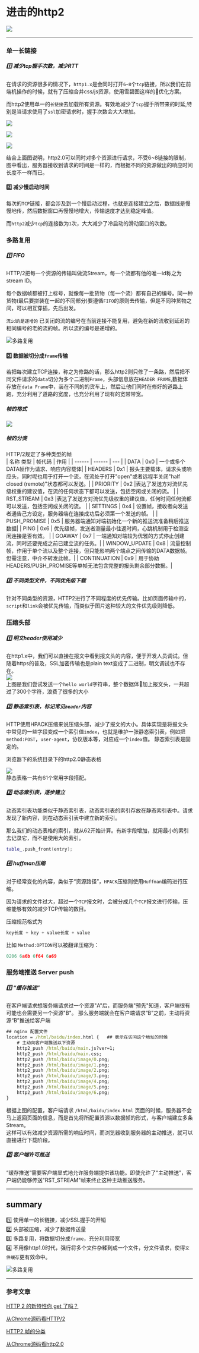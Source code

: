 # 进击的http2
![](/blog_assets/http2_cover.png)
___
### 单一长链接
##### 1️⃣ 减少tcp握手次数，减少RTT
在请求的资源很多的情况下，`http1.x`是会同时打开`6~8`个`tcp`链接，所以我们在前端机操作的时候，就有了压缩合并css/js资源，使用雪碧图这样的优化方案。   

而http2使用单一的`长链接`去加载所有资源。有效地减少了`tcp`握手所带来的时延,特别是当请求使用了`ssl`加密请求时，握手次数会大大增加。 
  

![](/blog_assets/http2_multiplex_1.png)

![](/blog_assets/http2_multiplex_2.png)

![](/blog_assets/timeline_detail.png)     

结合上面图说明，http2.0可以同时对多个资源进行请求，不受6~8链接的限制，图中看出，服务器接收到请求的时间是一样的，而根据不同的资源做出的响应时间长度不一样而已。 

#### 2️⃣ 减少慢启动时间
每次的`TCP`链接，都会涉及到一个慢启动过程，也就是连接建立之后，数据线是慢慢地传，然后数据窗口再慢慢地增大，传输速度才达到稳定峰值。

而`http2`减少`tcp`的连接数为`1`次，大大减少了冷启动的滑动窗口的次数。

### 多路复用     
##### 1️⃣ FIFO   
HTTP/2把每一个资源的传输叫做流Stream，每一个流都有他的唯一id称之为stream ID。

每个数据帧都被打上标号，就像每一批货物（每一个流）都有自己的编号。同一种货物(最后要拼装在一起的不同部分)要遵循`FIFO`的原则去传输，但是不同种货物之间，可以相互穿插，先后出发。  

`流id的是递增的` 
已关闭的流的编号在当前连接不能复用，避免在新的流收到延迟的相同编号的老的流的帧。所以流的编号是递增的。

![多路复用](/blog_assets/HTTP2_data_frame.png)     

#### 2️⃣ 数据被切分成`frame`传输   
若把每次建立TCP连接，称之为修路的话，那么http2则只修了一条路，然后把不同文件请求的`data`切分为多个二进制`Frame`，头部信息放在`HEADER FRAME`,数据体存放在`data Frame`中，装在不同的的货车上，然后让他们同时在修好的道路上跑，充分利用了道路的宽度，也充分利用了现有的宽带带宽。  

##### 帧的格式  
![](/blog_assets/http2_frame.png)   

##### 帧的分类
HTTP/2规定了多种类型的帧    
| 名称 类型 | 帧代码 | 作用 |
| ------ | ------ | ---  |
| DATA | 0x0 | 一个或多个DATA帧作为请求、响应内容载体|
| HEADERS | 0x1 | 报头主要载体，请求头或响应头，同时呢也用于打开一个流，在流处于打开"open"或者远程半关闭"half closed (remote)"状态都可以发送。|
| PRIORITY | 	0x2 |表达了发送方对流优先级权重的建议值，在流的任何状态下都可以发送，包括空闲或关闭的流。 |
| RST_STREAM | 0x3	 |表达了发送方对流优先级权重的建议值，任何时间任何流都可以发送，包括空闲或关闭的流。 |
| SETTINGS | 0x4	 | 设置帧，接收者向发送者通告己方设定，服务器端在连接成功后必须第一个发送的帧。 |
| PUSH_PROMISE | 0x5	 | 服务器端通知对端初始化一个新的推送流准备稍后推送数据|
| PING | 0x6	 | 优先级帧，发送者测量最小往返时间，心跳机制用于检测空闲连接是否有效。 |
| GOAWAY | 0x7	 | 一端通知对端较为优雅的方式停止创建流，同时还要完成之前已建立流的任务。|
| WINDOW_UPDATE | 0x8	 | 流量控制帧，作用于单个流以及整个连接，但只能影响两个端点之间传输的DATA数据帧。但需注意，中介不转发此帧。|
| CONTINUATION | 0x9	 | 用于协助HEADERS/PUSH_PROMISE等单帧无法包含完整的报头剩余部分数据。|
 	



  

##### 3️⃣ 不同类型文件，不同优先级下载 
针对不同类型的资源，HTTP2进行了不同程度的优先传输。比如页面传输中的，`script`和`link`会被优先传输，而类似于图片这种较大的文件优先级则降低。


### 压缩头部
##### 1️⃣ 明文header使用减少
在http1.x中，我们可以直接在报文中看到报文头的内容，便于开发人员调试。但随着https的普及，SSL加密传输也是plain text变成了二进制，明文调试也不存在。   
![](/blog_assets/http2.0_helloworld.png)  
上图是我们尝试发送一个`hello world`字符串，整个数据体加上报文头，一共超过了300个字符，浪费了很多的大小     



##### 2️⃣ 静态索引表，标记常见`header`内容
HTTP使用HPACK压缩来说压缩头部，减少了报文的大小。具体实现是将报文头中常见的一些字段变成一个索引值`index`，也就是维护一张静态索引表，例如把`method:POST`，`user-agent`，协议版本等，对应成一个`index`值。
静态索引表是固定的。    

浏览器下的系统目录下的http2.0静态表格

![](/blog_assets/http2_STATIC_TABLE.png)  
静态表格一共有61个常用字段搭配。



##### 3️⃣ 动态索引表，逐步建立
动态索引表功能类似于静态索引表，动态索引表的索引存放在静态索引表中。请求发现了新内容，则在动态索引表中建立新的索引。  

那么我们的动态表格的索引，就从62开始计算。有新字段增加，就用最小的索引去记录它，而不是使用大的索引。   

```cpp
table_.push_front(entry);
```

##### 4️⃣ huffman压缩
对于经常变化的内容，类似于“资源路径”，`HPACK`压缩则使用`Huffman`编码进行压缩。  

因为请求的文件过大，超过一个`TCP`报文时，会被分成几个`TCP`报文进行传输，压缩能够有效的减少TCP传输的数目。

压缩规范格式为
```cpp
key长度 + key + value长度 + value
```

比如 `Method:OPTION`可以被翻译压缩为：
```cpp
0206 6a6b 6f64 6a69
```



### 服务端推送 Server push
##### 1️⃣ “缓存推送”
在客户端请求想服务端请求过一个资源"A"后，而服务端"预先"知道，客户端很有可能也会需要另一个资源"B"。
那么服务端就会在客户端请求“B”之前，主动将资源“B”推送给客户端    
```bat
## nginx 配置文件
location = /html/baidu/index.html {   ## 表示在访问这个地址的时候
    # 主动向客户端推送以下资源   
    http2_push /html/baidu/main.js?ver=1;
    http2_push /html/baidu/main.css;
    http2_push /html/baidu/image/0.png;  
    http2_push /html/baidu/image/1.png;  
    http2_push /html/baidu/image/2.png;
    http2_push /html/baidu/image/3.png;
    http2_push /html/baidu/image/4.png;
    http2_push /html/baidu/image/5.png;
    http2_push /html/baidu/image/6.png;
}
```    
根据上图的配置，客户端请求 `/html/baidu/index.html`  页面的时候，服务器不会马上返回页面的信息，而是首先将所配置资源以数据帧的形式，与客户端建立多条Stream。  
这样可以有效减少资源所需的响应时间，而浏览器收到服务器的主动推送，就可以直接进行下载阶段。

##### 2️⃣ 客户端许可推送
“缓存推送”需要客户端显式地允许服务端提供该功能。即使允许了“主动推送”，客户端仍能够传送"RST_STREAM"帧来终止这种主动推送服务。
___
## summary
1️⃣ 使用单一的长链接，减少SSL握手的开销    
2️⃣ 头部被压缩，减少了数据传送量    
3️⃣ 多路复用，将数据切分成`frame`，充分利用带宽    
4️⃣ 不用像http1.0时代，强行将多个文件杂糅到成一个文件，分文件请求，使得`文件缓存`更有效命中。       

![多路复用](/blog_assets/http2_youdian.jpg)
___
### 参考文章
[HTTP 2 的新特性你 get 了吗？](https://zhuanlan.zhihu.com/p/26433450)   


[从Chrome源码看HTTP/2](https://juejin.im/post/5aad47b1f265da23884cd5cb)  

[HTTP2 帧的分类](https://blog.csdn.net/makenothing/article/details/53241399)   

[从Chrome源码看http2.0](https://juejin.im/post/5aad47b1f265da23884cd5cb)